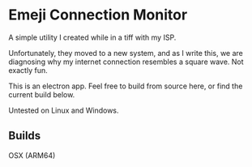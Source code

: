 # Emeji Connection Monitor

A simple utility I created while in a tiff with my ISP.

Unfortunately, they moved to a new system, and as I write this, we are diagnosing why my internet connection resembles a square wave. Not exactly fun.

This is an electron app. Feel free to build from source here, or find the current build below.

Untested on Linux and Windows.

## Builds

OSX (ARM64)
